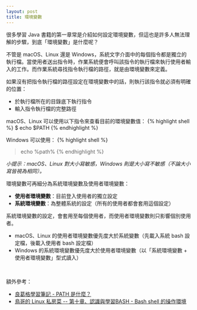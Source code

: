 ```yaml
---
layout: post
title: 環境變數
---
```


很多學習 Java 書籍的第一章常是介紹如何設定環境變數，但這也是許多人無法理解的步驟，到底「環境變數」是什麼呢？

不管是 macOS、Linux 還是 Windows，系統文字介面中的每個指令都是獨立的執行檔。當使用者送出指令時，作業系統便會呼叫該指令的執行檔來執行使用者輸入的工作。而作業系統尋找指令執行檔的路徑，就是由環境變數來定義。

如果沒有把指令執行檔的路徑設定在環境變數中的話，則執行該指令就必須有明確的位置：

* 於執行檔所在的目錄底下執行指令
* 輸入指令執行檔的完整路徑

macOS、Linux 可以使用以下指令來查看目前的環境變數值：
{% highlight shell %}
$ echo $PATH
{% endhighlight %}

Windows 可以使用：
{% highlight shell %}
> echo %path%
{% endhighlight %}

_小提示：macOS、Linux 對大小寫敏感，Windows 則是大小寫不敏感（不論大小寫皆視為相同）。_

環境變數可再細分為系統環境變數及使用者環境變數：

* __使用者環境變數__：目前登入使用者的獨立設定
* __系統環境變數__：為整體系統的設定（所有的使用者都會套用這個設定）

系統環境變數的設定，會套用至每個使用者，而使用者環境變數則只影響個別使用者。

* macOS、Linux 的使用者環境變數優先度大於系統變數（先載入系統 bash 設定檔，後載入使用者 bash 設定檔）
* Windows 的系統環境變數優先度大於使用者環境變數（以「系統環境變數 + 使用者環境變數」型式讀入）

<br />

額外參考：

* [良葛格學習筆記 - PATH 是什麼？](http://openhome.cc/Gossip/JavaEssence/WhatPath.html)
* [鳥哥的 Linux 私房菜 -- 第十章、認識與學習BASH - Bash shell 的操作環境](http://linux.vbird.org/linux_basic/0320bash.php#settings)